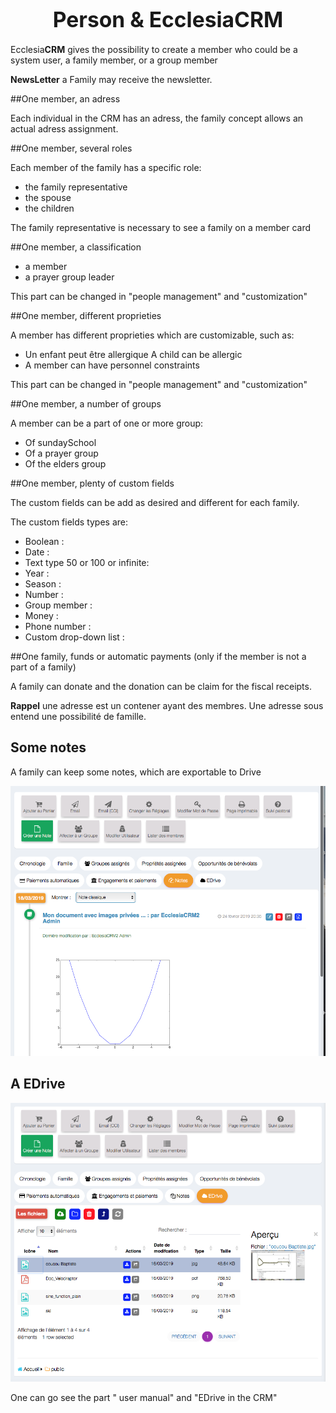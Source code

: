 
# <center><big>Person & Ecclesia**CRM** </big></center>

Ecclesia**CRM** gives the possibility to create a member who could be a system user, a family member, or a group member

**NewsLetter** a Family may receive the newsletter.

##One member, an adress

Each individual in the CRM has an adress, the family concept allows an actual adress assignment.

##One member, several roles

Each member of the family has a specific role:

- the family representative
- the spouse
- the children

The family representative is necessary to see a family on a member card

##One member, a classification

- a member
- a prayer group leader

This part can be changed in "people management" and "customization"

##One member, different proprieties

A member has different proprieties which are customizable, such as:

* Un enfant peut être allergique A child can be allergic
* A member can have personnel constraints

This part can be changed in "people management" and "customization"

##One member, a number of groups

A member can be a part of one or more group:

* Of sundaySchool
* Of a prayer group
* Of the elders group

##One member, plenty of custom fields

The custom fields can be add as desired and different for each family.

The custom fields types are:

- Boolean :
- Date    :
- Text type 50 or 100 or infinite:
- Year   :
- Season  :
- Number  :
- Group member :
- Money  :
- Phone number :
- Custom drop-down list :

##One family, funds or automatic payments (only if the member is not a part of a family)

A family can donate and the donation can be claim for the fiscal receipts.

**Rappel** une adresse est un contener ayant des membres. Une adresse sous entend une possibilité de famille.

## Some notes

A family can keep some notes, which are exportable to Drive

![Screenshot](../../../img/person/admin/personview.png)

## A EDrive

![Screenshot](../../../img/person/admin/edriveview.png)

One can go see the part " user manual" and "EDrive in the CRM"
